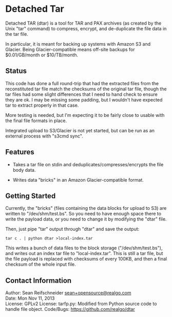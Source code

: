 Detached Tar
============

Detached TAR (dtar) is a tool for TAR and PAX archives (as created by the
Unix "tar" command) to compress, encrypt, and de-duplicate the file data in
the tar file.

In particular, it is meant for backing up systems with Amazon S3 and Glacier.
Being Glacier-compatible means off-site backups for $0.01/GB/month or
$10/TB/month.

Status
------

This code has done a full round-trip that had the extracted files from the
reconstituted tar file match the checksums of the original tar file,
though the tar files had some slight differences that I need to hand check
to ensure they are ok.  I may be missing some padding, but I wouldn't have
expected tar to extract properly in that case.

More testing is needed, but I'm expecting it to be fairly close to usable
with the final file formats in place.

Integrated upload to S3/Glacier is not yet started, but can be run as an
external process with "s3cmd sync".

Features
--------

   * Takes a tar file on stdin and deduplicates/compresses/encrypts the file
     body data.

   * Writes data "bricks" in an Amazon Glacier-compatible format.

Getting Started
---------------

Currently, the "bricks" (files containing the data blocks for upload to S3)
are written to "/dev/shm/test.bs".  So you need to have enough space there to
write the payload data, or you need to change it by modifying the "dtar" file.

Then, just pipe "tar" output through "dtar" and save the output:

    tar c . | python dtar >local-index.tar

This writes a bunch of data files to the block storage ("/dev/shm/test.bs"),
and writes out an index tar file to "local-index.tar".  This is still a tar
file, but the file payload is replaced with checksums of every 100KB, and then
a final checksum of the whole input file.

Contact Information
-------------------

Author: Sean Reifschneider <sean+opensource@realgo.com>  
Date: Mon Nov 11, 2013  
License: GPLv2
License: tarfp.py: Modified from Python source code to handle file object.
Code/Bugs: https://github.com/realgo/dtar
